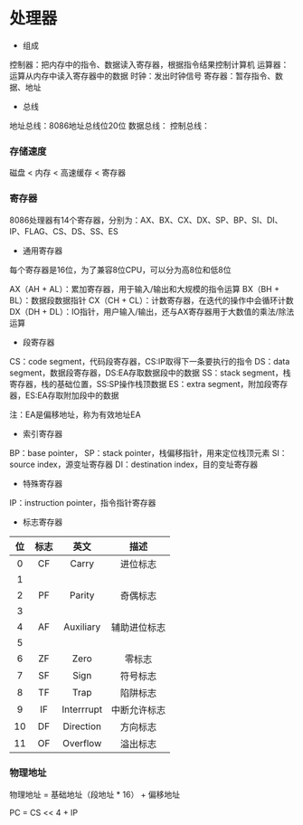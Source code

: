 # 处理器

* 组成

控制器：把内存中的指令、数据读入寄存器，根据指令结果控制计算机
运算器：运算从内存中读入寄存器中的数据
时钟：发出时钟信号
寄存器：暂存指令、数据、地址

* 总线

地址总线：8086地址总线位20位
数据总线：
控制总线：


### 存储速度

磁盘 < 内存 < 高速缓存 < 寄存器


### 寄存器

8086处理器有14个寄存器，分别为：AX、BX、CX、DX、SP、BP、SI、DI、IP、FLAG、CS、DS、SS、ES



* 通用寄存器

每个寄存器是16位，为了兼容8位CPU，可以分为高8位和低8位

AX（AH + AL）：累加寄存器，用于输入/输出和大规模的指令运算
BX（BH + BL）：数据段数据指针
CX（CH + CL）：计数寄存器，在迭代的操作中会循环计数
DX（DH + DL）：IO指针，用户输入/输出，还与AX寄存器用于大数值的乘法/除法运算



* 段寄存器

CS：code segment，代码段寄存器，CS:IP取得下一条要执行的指令
DS：data segment，数据段寄存器，DS:EA存取数据段中的数据
SS：stack segment，栈寄存器，栈的基础位置，SS:SP操作栈顶数据
ES：extra segment，附加段寄存器，ES:EA存取附加段中的数据

注：EA是偏移地址，称为有效地址EA



* 索引寄存器

BP：base pointer，
SP：stack pointer，栈偏移指针，用来定位栈顶元素
SI：source index，源变址寄存器
DI：destination index，目的变址寄存器



* 特殊寄存器

IP：instruction pointer，指令指针寄存器



* 标志寄存器

|  位  | 标志 |    英文    |     描述     |
| :--: | :--: | :--------: | :----------: |
|  0   |  CF  |   Carry    |   进位标志   |
|  1   |      |            |              |
|  2   |  PF  |   Parity   |   奇偶标志   |
|  3   |      |            |              |
|  4   |  AF  | Auxiliary  | 辅助进位标志 |
|  5   |      |            |              |
|  6   |  ZF  |    Zero    |    零标志    |
|  7   |  SF  |    Sign    |   符号标志   |
|  8   |  TF  |    Trap    |   陷阱标志   |
|  9   |  IF  | Interrrupt | 中断允许标志 |
|  10  |  DF  | Direction  |   方向标志   |
|  11  |  OF  |  Overflow  |   溢出标志   |




### 物理地址

物理地址 = 基础地址（段地址 * 16） + 偏移地址

PC = CS << 4 + IP